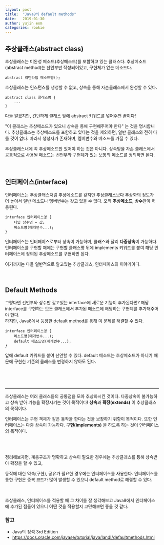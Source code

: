 ```yaml
---
layout: post
title:  "Java8의 default methods"
date:   2019-01-30
author: yujin eom
categories: rookie
---
```


## 추상클래스(abstract class)


추상클래스는 미완성 메소드(추상메소드)를 포함하고 있는 클래스다. 
추상메소드(abstract method)는 선언부만 작성되어있고, 구현체가 없는 메소드다.
```
abstract 리턴타입 메소드명();
```

추상클래스는 인스턴스를 생성할 수 없고, 상속을 통해 자손클래스에서 완성할 수 있다.

```
abstract class 클래스명 {
    ...
}
```
다들 알겠지만, 간단하게 클래스 앞에 abstract 키워드를 넣어주면 끝이다! 

"이 클래스는 추상메소드가 있으니 상속을 통해 구현해주어야 한다" 는 것을 명시합니다.
추상클래스는 추상메소드를 포함하고 있다는 것을 제외하면, 일반 클래스와 전혀 다를 것이 없다. 따라서 생성자가 존재하며, 멤버변수와 메소드를 가질 수 있다.

추상클래스내에 꼭 추상메소드만 있어야 하는 것은 아니다. 상속받을 자손 클래스에서 공통적으로 사용될 메소드는 선언부와 구현체가 있는 보통의 메소드를 정의하면 된다.
<br><br><br>



## 인터페이스(interface)
인터페이스는 추상클래스처럼 추상메소드를 갖지만 추상클래스보다 추상화의 정도가 더 높아서 일반 메소드나 멤버변수는 갖고 있을 수 없다. 오직 **추상메소드**, **상수**만이 허용된다.


```
interface 인터페이스명 {
    타입 상수명 = 값;
    메소드명(매개변수...);
}
```

인터페이스는 인터페이스로부터 상속이 가능하며, 클래스와 달리 **다중상속**이 가능하다.
인터페이스를 구현할 때에는 구현할 클래스명 뒤에 implements 키워드를 붙여 해당 인터페이스에 정의된 추상메소드를 구현하면 된다.


여기까지는 다들 일반적으로 알고있는 추상클래스, 인터페이스의 이야기이다.
<br><br><br>

## Default Methods
그렇다면 선언부와 상수만 갖고있는 interface에 새로운 기능이 추가된다면? 
해당 interface를 구현하는 모든 클래스에서 추가된 메소드에 해당하는 구현체를 추가해주어야 한다.
<br>
하지만, Java8에서 등장한 default method를 통해 이 문제를 해결할 수 있다. 


```
interface 인터페이스명 {
    메소드명(매개변수...);
    default 메소드명(매개변수...);
}
```
앞에 default 키워드를 붙여 선언할 수 있다. default 메소드는 추상메소드가 아니기 때문에 구현한 기존의 클래스를 변경하지 않아도 된다. 


<br><br><br>

* * *


추상클래스는 여러 클래스들의 공통점을 모아 추상화시킨 것이다. 다중상속이 불가능하고 상속 받아 기능을 확장시키는 것이 목적이다!
**상속**과 **확장(extends)** 이 추상클래스의 목적이다.

인터페이스는 구현 객체가 같은 동작을 한다는 것을 보장하기 위함이 목적이다. 또한 인터페이스는 다중 상속이 가능하다.
**구현(implements)** 을 하도록 하는 것이 인터페이스의 목적이다.

<br><br><br>
정리해보자면, 계층구조가 명확하고 상속이 필요한 경우에는 추상클래스를 통해 상속받아 확장을 할 수 있고, 

동작에 대한 약속(구현), 공유가 필요한 경우에는 인터페이스를 사용한다.
인터페이스를 통한 구현은 중복 코드가 많이 발생할 수 있으니 default method로 해결할 수 있다.


<br><br>
추상클래스, 인터페이스를 적용할 때 그 차이를 잘 생각해보고 Java8에서 인터페이스에 추가된 점들이 있으니 어떤 것을 적용할지 고민해보면 좋을 것 같다.



### 참고
* Java의 정석 3rd Edition
* https://docs.oracle.com/javase/tutorial/java/IandI/defaultmethods.html